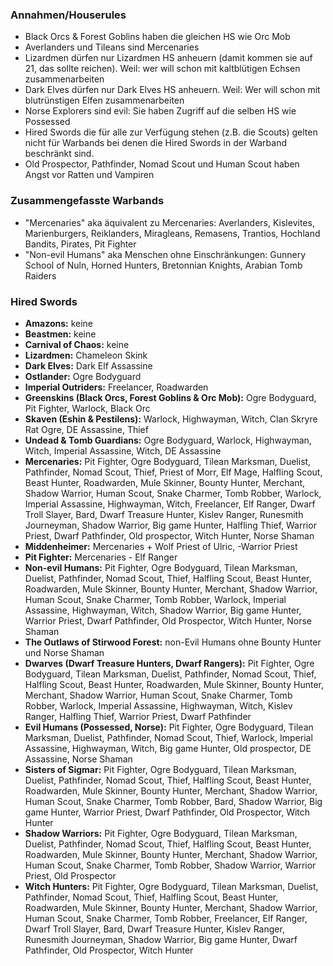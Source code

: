 ### Annahmen/Houserules
 - Black Orcs & Forest Goblins haben die gleichen HS wie Orc Mob
 - Averlanders und Tileans sind Mercenaries
 - Lizardmen dürfen nur Lizardmen HS anheuern (damit kommen sie auf 21, das sollte reichen). Weil: wer will schon mit kaltblütigen Echsen zusammenarbeiten
 - Dark Elves dürfen nur Dark Elves HS anheuern. Weil: Wer will schon mit blutrünstigen Elfen zusammenarbeiten
 - Norse Explorers sind evil: Sie haben Zugriff auf die selben HS wie Possessed
 - Hired Swords die für alle zur Verfügung stehen (z.B. die Scouts) gelten nicht für Warbands bei denen die Hired Swords in der Warband beschränkt sind.
 - Old Prospector, Pathfinder, Nomad Scout und Human Scout haben Angst vor Ratten und Vampiren

### Zusammengefasste Warbands
 - "Mercenaries" aka äquivalent zu Mercenaries: Averlanders, Kislevites, Marienburgers, Reiklanders, Miragleans, Remasens, Trantios, Hochland Bandits, Pirates, Pit Fighter 
 - "Non-evil Humans" aka Menschen ohne Einschränkungen: Gunnery School of Nuln, Horned Hunters, Bretonnian Knights, Arabian Tomb Raiders

### Hired Swords
 - **Amazons:** keine
 - **Beastmen:** keine
 - **Carnival of Chaos:** keine
 - **Lizardmen:** Chameleon Skink
 - **Dark Elves:** Dark Elf Assassine
 - **Ostlander:** Ogre Bodyguard
 - **Imperial Outriders:** Freelancer, Roadwarden
 - **Greenskins (Black Orcs, Forest Goblins & Orc Mob):** Ogre Bodyguard, Pit Fighter, Warlock, Black Orc
 - **Skaven (Eshin & Pestilens):** Warlock, Highwayman, Witch, Clan Skryre Rat Ogre, DE Assassine, Thief
 - **Undead & Tomb Guardians:** Ogre Bodyguard, Warlock, Highwayman, Witch, Imperial Assassine, Witch, DE Assassine
 - **Mercenaries:** Pit Fighter, Ogre Bodyguard, Tilean Marksman, Duelist, Pathfinder, Nomad Scout, Thief, Priest of Morr, Elf Mage, Halfling Scout, Beast Hunter, Roadwarden, Mule Skinner, Bounty Hunter, Merchant, Shadow Warrior, Human Scout, Snake Charmer, Tomb Robber, Warlock, Imperial Assassine, Highwayman, Witch, Freelancer, Elf Ranger, Dwarf Troll Slayer, Bard, Dwarf Treasure Hunter, Kislev Ranger, Runesmith Journeyman, Shadow Warrior, Big game Hunter, Halfling Thief, Warrior Priest, Dwarf Pathfinder, Old prospector, Witch Hunter, Norse Shaman
 - **Middenheimer:** Mercenaries + Wolf Priest of Ulric, -Warrior Priest
 - **Pit Fighter:** Mercenaries - Elf Ranger  
 - **Non-evil Humans:** Pit Fighter, Ogre Bodyguard, Tilean Marksman, Duelist, Pathfinder, Nomad Scout, Thief, Halfling Scout, Beast Hunter, Roadwarden, Mule Skinner, Bounty Hunter, Merchant, Shadow Warrior, Human Scout, Snake Charmer, Tomb Robber, Warlock, Imperial Assassine, Highwayman, Witch, Shadow Warrior, Big game Hunter, Warrior Priest, Dwarf Pathfinder, Old Prospector, Witch Hunter, Norse Shaman
 - **The Outlaws of Stirwood Forest:** non-Evil Humans ohne Bounty Hunter und Norse Shaman
 - **Dwarves (Dwarf Treasure Hunters, Dwarf Rangers):** Pit Fighter, Ogre Bodyguard, Tilean Marksman, Duelist, Pathfinder, Nomad Scout, Thief, Halfling Scout, Beast Hunter, Roadwarden, Mule Skinner, Bounty Hunter, Merchant, Shadow Warrior, Human Scout, Snake Charmer, Tomb Robber, Warlock, Imperial Assassine, Highwayman, Witch, Kislev Ranger, Halfling Thief, Warrior Priest, Dwarf Pathfinder
 - **Evil Humans (Possessed, Norse):** Pit Fighter, Ogre Bodyguard, Tilean Marksman, Duelist, Pathfinder, Nomad Scout, Thief, Warlock, Imperial Assassine, Highwayman, Witch, Big game Hunter, Old prospector, DE Assassine, Norse Shaman
 - **Sisters of Sigmar:** Pit Fighter, Ogre Bodyguard, Tilean Marksman, Duelist, Pathfinder, Nomad Scout, Thief, Halfling Scout, Beast Hunter, Roadwarden, Mule Skinner, Bounty Hunter, Merchant, Shadow Warrior, Human Scout, Snake Charmer, Tomb Robber, Bard, Shadow Warrior, Big game Hunter, Warrior Priest, Dwarf Pathfinder, Old Prospector, Witch Hunter
 - **Shadow Warriors:** Pit Fighter, Ogre Bodyguard, Tilean Marksman, Duelist, Pathfinder, Nomad Scout, Thief, Halfling Scout, Beast Hunter, Roadwarden, Mule Skinner, Bounty Hunter, Merchant, Shadow Warrior, Human Scout, Snake Charmer, Tomb Robber, Shadow Warrior, Warrior Priest, Old Prospector
 - **Witch Hunters:** Pit Fighter, Ogre Bodyguard, Tilean Marksman, Duelist, Pathfinder, Nomad Scout, Thief, Halfling Scout, Beast Hunter, Roadwarden, Mule Skinner, Bounty Hunter, Merchant, Shadow Warrior, Human Scout, Snake Charmer, Tomb Robber, Freelancer, Elf Ranger, Dwarf Troll Slayer, Bard, Dwarf Treasure Hunter, Kislev Ranger, Runesmith Journeyman, Shadow Warrior, Big game Hunter, Dwarf Pathfinder, Old Prospector, Witch Hunter
